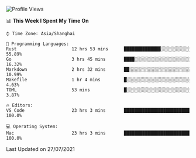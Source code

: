 <!--START_SECTION:waka-->
![Profile Views](http://img.shields.io/badge/Profile%20Views-0-blue)

📊 **This Week I Spent My Time On** 

```text
⌚︎ Time Zone: Asia/Shanghai

💬 Programming Languages: 
Rust                     12 hrs 53 mins      ██████████████░░░░░░░░░░░   55.89% 
Go                       3 hrs 45 mins       ████░░░░░░░░░░░░░░░░░░░░░   16.32% 
Markdown                 2 hrs 32 mins       ██░░░░░░░░░░░░░░░░░░░░░░░   10.99% 
Makefile                 1 hr 4 mins         █░░░░░░░░░░░░░░░░░░░░░░░░   4.63% 
TOML                     53 mins             █░░░░░░░░░░░░░░░░░░░░░░░░   3.87%

🔥 Editors: 
VS Code                  23 hrs 3 mins       █████████████████████████   100.0%

💻 Operating System: 
Mac                      23 hrs 3 mins       █████████████████████████   100.0%

```


 Last Updated on 27/07/2021
<!--END_SECTION:waka-->
